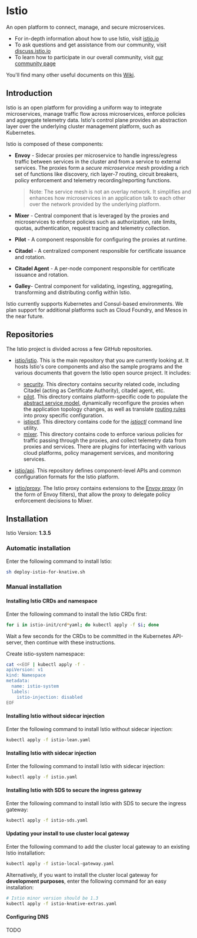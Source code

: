 # Istio

An open platform to connect, manage, and secure microservices.

- For in-depth information about how to use Istio, visit [istio.io](https://istio.io)                                   
- To ask questions and get assistance from our community, visit [discuss.istio.io](https://discuss.istio.io)
- To learn how to participate in our overall community, visit [our community page](https://istio.io/about/community)

You'll find many other useful documents on this [Wiki](https://github.com/istio/istio/wiki).

## Introduction

Istio is an open platform for providing a uniform way to integrate
microservices, manage traffic flow across microservices, enforce policies
and aggregate telemetry data. Istio's control plane provides an abstraction
layer over the underlying cluster management platform, such as Kubernetes.

Istio is composed of these components:

- **Envoy** - Sidecar proxies per microservice to handle ingress/egress traffic
   between services in the cluster and from a service to external
   services. The proxies form a _secure microservice mesh_ providing a rich
   set of functions like discovery, rich layer-7 routing, circuit breakers,
   policy enforcement and telemetry recording/reporting
   functions.

  > Note: The service mesh is not an overlay network. It
  > simplifies and enhances how microservices in an application talk to each
  > other over the network provided by the underlying platform.

- **Mixer** - Central component that is leveraged by the proxies and microservices
   to enforce policies such as authorization, rate limits, quotas, authentication, request
   tracing and telemetry collection.

- **Pilot** - A component responsible for configuring the proxies at runtime.

- **Citadel** - A centralized component responsible for certificate issuance and rotation.

- **Citadel Agent** - A per-node component responsible for certificate issuance and rotation.

- **Galley**- Central component for validating, ingesting, aggregating, transforming and distributing config within Istio.

Istio currently supports Kubernetes and Consul-based environments. We plan support for additional platforms such as
Cloud Foundry, and Mesos in the near future.

## Repositories

The Istio project is divided across a few GitHub repositories.

- [istio/istio](README.md). This is the main repository that you are
currently looking at. It hosts Istio's core components and also
the sample programs and the various documents that govern the Istio open source
project. It includes:
  - [security](security/). This directory contains security related code,
including Citadel (acting as Certificate Authority), citadel agent, etc.
  - [pilot](pilot/). This directory
contains platform-specific code to populate the
[abstract service model](https://istio.io/docs/concepts/traffic-management/overview.html), dynamically reconfigure the proxies
when the application topology changes, as well as translate
[routing rules](https://istio.io/docs/reference/config/istio.networking.v1alpha3/) into proxy specific configuration.
  - [istioctl](istioctl/). This directory contains code for the
[_istioctl_](https://istio.io/docs/reference/commands/istioctl.html) command line utility.
  - [mixer](mixer/). This directory
contains code to enforce various policies for traffic passing through the
proxies, and collect telemetry data from proxies and services. There
are plugins for interfacing with various cloud platforms, policy
management services, and monitoring services.

- [istio/api](https://github.com/istio/api). This repository defines
component-level APIs and common configuration formats for the Istio platform.

- [istio/proxy](https://github.com/istio/proxy). The Istio proxy contains
extensions to the [Envoy proxy](https://github.com/envoyproxy/envoy) (in the form of
Envoy filters), that allow the proxy to delegate policy enforcement
decisions to Mixer.

## Installation
Istio Version: **1.3.5**

### Automatic installation
Enter the following command to install Istio:
```bash
sh deploy-istio-for-knative.sh
```
### Manual installation
#### Installing Istio CRDs and namespace
Enter the following command to install the Istio CRDs first:
```bash
for i in istio-init/crd*yaml; do kubectl apply -f $i; done
```
Wait a few seconds for the CRDs to be committed in the Kubernetes API-server, then continue with these instructions.

Create istio-system namespace:
```bash
cat <<EOF | kubectl apply -f -
apiVersion: v1
kind: Namespace
metadata:
  name: istio-system
  labels:
    istio-injection: disabled
EOF
```

#### Installing Istio without sidecar injection
Enter the following command to install Istio without sidecar injection:
```bash
kubectl apply -f istio-lean.yaml
```
#### Installing Istio with sidecar injection
Enter the following command to install Istio with sidecar injection:
```bash
kubectl apply -f istio.yaml
```
#### Installing Istio with SDS to secure the ingress gateway

Enter the following command to install Istio with SDS to secure the ingress gateway:
```bash
kubectl apply -f istio-sds.yaml
```
#### Updating your install to use cluster local gateway
Enter the following command to add the cluster local gateway to an existing Istio installation:
```bash
kubectl apply -f istio-local-gateway.yaml
```
Alternatively, if you want to install the cluster local gateway for **development purposes**, enter the following command for an easy installation:

```bash
# Istio minor version should be 1.3
kubectl apply -f istio-knative-extras.yaml
```
#### Configuring DNS
TODO